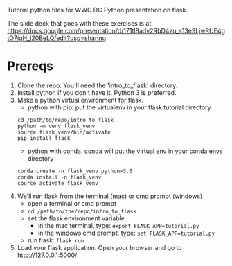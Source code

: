 Tutorial python files for WWC DC Python presentation on flask.

The slide deck that goes with these exercises is at: https://docs.google.com/presentation/d/171tl8adv2RbD4zu_s13e9LjwRUE4gtO7igH_l20BeLQ/edit?usp=sharing

# Prereqs
1. Clone the repo. You'll need the 'intro_to_flask' directory.
1. Install python if you don't have it. Python 3 is preferred.
1. Make a python virtual environment for flask.
    * python with pip. put the virtualenv in your flask tutorial directory
    ```
    cd /path/to/repo/intro_to_flask
    python -m venv flask_venv
    source flask_venv/bin/activate
    pip install flask
    ```
    * python with conda. conda will put the virtual env in your conda envs directory
    ```
    conda create -n flask_venv python=3.6
    conda install -n flask_venv
    source activate flask_venv
	  ```
1. We'll run flask from the terminal (mac) or cmd prompt (windows)
   * open a terminal or cmd prompt
   * `cd /path/to/the/repo/intro_to_flask`
   * set the flask environment variable
     * in the mac terminal, type: `export FLASK_APP=tutorial.py`
     * in the windows cmd prompt, type: `set FLASK_APP=tutorial.py`
   * run flask: `flask run`
1. Load your flask application. Open your browser and go to http://127.0.0.1:5000/
